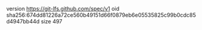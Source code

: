 version https://git-lfs.github.com/spec/v1
oid sha256:674dd81226a72ce560b49151d66f0879eb6e05535825c99b0cdc85d4947bb44d
size 497
